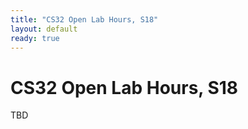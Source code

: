 ```yaml
---
title: "CS32 Open Lab Hours, S18"
layout: default
ready: true
---
```


# CS32 Open Lab Hours, S18

TBD

